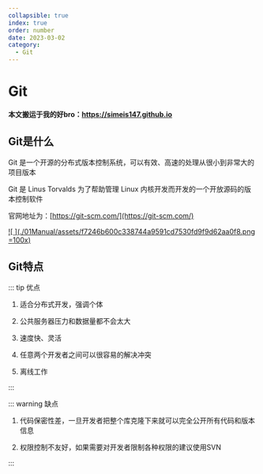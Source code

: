 ```yaml
---
collapsible: true
index: true
order: number
date: 2023-03-02
category: 
  - Git
---
```


# Git
<!-- more -->
**本文搬运于我的好bro：https://simeis147.github.io**

## Git是什么

Git 是一个开源的分布式版本控制系统，可以有效、高速的处理从很小到非常大的项目版本 

Git 是 Linus Torvalds 为了帮助管理 Linux 内核开发而开发的一个开放源码的版本控制软件

官网地址为：[https://git-scm.com/](https://git-scm.com/)

[![ ](./01Manual/assets/f7246b600c338744a9591cd7530fd9f9d62aa0f8.png =100x)](https://git-scm.com/)

## Git特点

::: tip 优点

1. 适合分布式开发，强调个体

1. 公共服务器压力和数据量都不会太大

1. 速度快、灵活

1. 任意两个开发者之间可以很容易的解决冲突

1. 离线工作

:::

::: warning 缺点

1. 代码保密性差，一旦开发者把整个库克隆下来就可以完全公开所有代码和版本信息

1. 权限控制不友好，如果需要对开发者限制各种权限的建议使用SVN

:::
